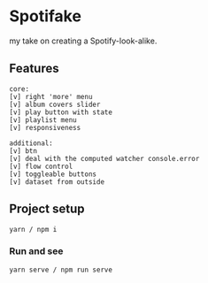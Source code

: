 # Spotifake
my take on creating a Spotify-look-alike.

## Features
```
core:
[v] right 'more' menu
[v] album covers slider
[v] play button with state
[v] playlist menu
[v] responsiveness

additional:
[v] btn
[v] deal with the computed watcher console.error
[v] flow control
[v] toggleable buttons
[v] dataset from outside
```

## Project setup
```
yarn / npm i
```

### Run and see
```
yarn serve / npm run serve
```